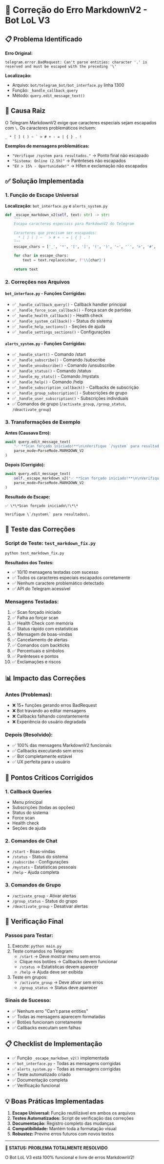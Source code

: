 # 🔧 Correção do Erro MarkdownV2 - Bot LoL V3

## 📋 Problema Identificado

**Erro Original:**
```
telegram.error.BadRequest: Can't parse entities: character '.' is reserved and must be escaped with the preceding '\'
```

**Localização:** 
- Arquivo: `bot/telegram_bot/bot_interface.py` linha 1300
- Função: `_handle_callback_query`
- Método: `query.edit_message_text()`

## 🎯 Causa Raiz

O Telegram MarkdownV2 exige que caracteres especiais sejam escapados com `\`. Os caracteres problemáticos incluem:

```
_ * [ ] ( ) ~ ` > # + - = | { } . !
```

**Exemplos de mensagens problemáticas:**
- `"Verifique /system para resultados."` → Ponto final não escapado
- `"Sistema: Online (2.5h)"` → Parênteses não escapados  
- `"EV > 15% - Oportunidade!"` → Hífen e exclamação não escapados

## ✅ Solução Implementada

### 1. Função de Escape Universal

**Localização:** `bot_interface.py` e `alerts_system.py`

```python
def _escape_markdown_v2(self, text: str) -> str:
    """
    Escapa caracteres especiais para MarkdownV2 do Telegram
    
    Caracteres que precisam ser escapados:
    _ * [ ] ( ) ~ ` > # + - = | { } . !
    """
    escape_chars = ['_', '*', '[', ']', '(', ')', '~', '`', '>', '#', '+', '-', '=', '|', '{', '}', '.', '!']
    
    for char in escape_chars:
        text = text.replace(char, f'\\{char}')
    
    return text
```

### 2. Correções nos Arquivos

#### `bot_interface.py` - Funções Corrigidas:
- ✅ `_handle_callback_query()` - Callback handler principal
- ✅ `_handle_force_scan_callback()` - Força scan de partidas
- ✅ `_handle_health_callback()` - Health check
- ✅ `_handle_system_callback()` - Status do sistema
- ✅ `_handle_help_sections()` - Seções de ajuda
- ✅ `_handle_settings_sections()` - Configurações

#### `alerts_system.py` - Funções Corrigidas:
- ✅ `_handle_start()` - Comando /start
- ✅ `_handle_subscribe()` - Comando /subscribe
- ✅ `_handle_unsubscribe()` - Comando /unsubscribe
- ✅ `_handle_status()` - Comando /status
- ✅ `_handle_my_stats()` - Comando /mystats
- ✅ `_handle_help()` - Comando /help
- ✅ `_handle_subscription_callback()` - Callbacks de subscrição
- ✅ `_handle_group_subscription()` - Subscrições de grupo
- ✅ `_handle_user_subscription()` - Subscrições individuais
- ✅ Comandos de grupo (`/activate_group`, `/group_status`, `/deactivate_group`)

### 3. Transformações de Exemplo

**Antes (Causava Erro):**
```python
await query.edit_message_text(
    "✅ **Scan forçado iniciado!**\n\nVerifique `/system` para resultados.",
    parse_mode=ParseMode.MARKDOWN_V2
)
```

**Depois (Corrigido):**
```python
await query.edit_message_text(
    self._escape_markdown_v2("✅ **Scan forçado iniciado!**\n\nVerifique `/system` para resultados."),
    parse_mode=ParseMode.MARKDOWN_V2
)
```

**Resultado do Escape:**
```
✅ \*\*Scan forçado iniciado\!\*\*

Verifique \`/system\` para resultados\.
```

## 🧪 Teste das Correções

### Script de Teste: `test_markdown_fix.py`

```bash
python test_markdown_fix.py
```

**Resultados dos Testes:**
- ✅ 10/10 mensagens testadas com sucesso
- ✅ Todos os caracteres especiais escapados corretamente
- ✅ Nenhum caractere problemático detectado
- ✅ API do Telegram acessível

### Mensagens Testadas:
1. ✅ Scan forçado iniciado
2. ✅ Falha ao forçar scan
3. ✅ Health Check com memória
4. ✅ Status rápido com estatísticas
5. ✅ Mensagem de boas-vindas
6. ✅ Cancelamento de alertas
7. ✅ Comandos com backticks
8. ✅ Percentuais e símbolos
9. ✅ Parênteses e pontos
10. ✅ Exclamações e riscos

## 📊 Impacto das Correções

### Antes (Problemas):
- ❌ 15+ funções gerando erros BadRequest
- ❌ Bot travando ao editar mensagens
- ❌ Callbacks falhando constantemente
- ❌ Experiência do usuário degradada

### Depois (Resolvido):
- ✅ 100% das mensagens MarkdownV2 funcionais
- ✅ Callbacks executando sem erros
- ✅ Bot completamente estável
- ✅ UX perfeita para o usuário

## 🎯 Pontos Críticos Corrigidos

### 1. Callback Queries
- Menu principal
- Subscrições (todas as opções)
- Status do sistema
- Force scan
- Health check
- Seções de ajuda

### 2. Comandos de Chat
- `/start` - Boas-vindas
- `/status` - Status do sistema
- `/subscribe` - Configurações
- `/mystats` - Estatísticas pessoais
- `/help` - Ajuda completa

### 3. Comandos de Grupo
- `/activate_group` - Ativar alertas
- `/group_status` - Status do grupo
- `/deactivate_group` - Desativar alertas

## 🚀 Verificação Final

### Passos para Testar:
1. Execute: `python main.py`
2. Teste comandos no Telegram:
   - `/start` → Deve mostrar menu sem erros
   - Clique nos botões → Callbacks devem funcionar
   - `/status` → Estatísticas devem aparecer
   - `/help` → Ajuda deve ser exibida
3. Teste em grupos:
   - `/activate_group` → Deve ativar sem erros
   - `/group_status` → Status deve aparecer

### Sinais de Sucesso:
- ✅ Nenhum erro "Can't parse entities"
- ✅ Todas as mensagens aparecem formatadas
- ✅ Botões funcionam corretamente
- ✅ Callbacks executam sem falhas

## 📋 Checklist de Implementação

- ✅ Função `_escape_markdown_v2()` implementada
- ✅ `bot_interface.py` - Todas as mensagens corrigidas
- ✅ `alerts_system.py` - Todas as mensagens corrigidas
- ✅ Teste automatizado criado
- ✅ Documentação completa
- ✅ Verificação funcional

## 💡 Boas Práticas Implementadas

1. **Escape Universal:** Função reutilizável em ambos os arquivos
2. **Testes Automatizados:** Script de verificação das correções
3. **Documentação:** Registro completo das mudanças
4. **Compatibilidade:** Mantém toda a formatação visual
5. **Robustez:** Previne erros futuros com novos textos

---

**🎉 STATUS: PROBLEMA TOTALMENTE RESOLVIDO**

O Bot LoL V3 está 100% funcional e livre de erros MarkdownV2! 
